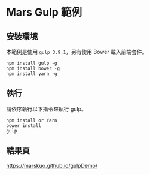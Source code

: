 # Mars Gulp 範例

## 安裝環境

本範例是使用 `gulp 3.9.1`，另有使用 Bower 載入前端套件。

```
npm install gulp -g
npm install bower -g
npm install yarn -g   
```

## 執行

請依序執行以下指令來執行 gulp。

```
npm install or Yarn
bower install
gulp
```

## 結果頁

https://marskuo.github.io/gulpDemo/